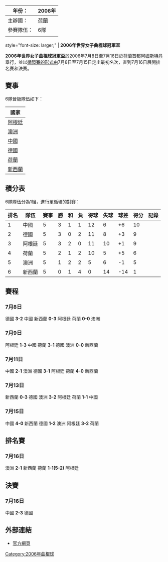 | 年份：   | 2006年                                             |
| ----- | ------------------------------------------------- |
| 主辦國：  | [荷蘭](https://zh.wikipedia.org/wiki/荷蘭 "wikilink") |
| 參賽隊伍： | 6隊                                                |
|       |                                                   |

style="font-size: larger;" | **2006年世界女子曲棍球冠軍盃**

**2006年世界女子曲棍球冠軍盃**於2006年7月8日至7月16日於[荷蘭](https://zh.wikipedia.org/wiki/荷蘭 "wikilink")[首都](../Page/首都.md "wikilink")[阿姆斯特丹](../Page/阿姆斯特丹.md "wikilink")舉行，並以[循環賽的形式由](https://zh.wikipedia.org/wiki/循環賽 "wikilink")7月8日至7月15日定出最初名次，直到7月16日展開排名賽和決賽。

## 賽事

6隊晉級隊伍如下：

| 國家                                                  |
| --------------------------------------------------- |
| [阿根廷](../Page/阿根廷.md "wikilink")                    |
| [澳洲](https://zh.wikipedia.org/wiki/澳洲 "wikilink")   |
| [中國](../Page/中國.md "wikilink")                      |
| [德國](https://zh.wikipedia.org/wiki/德國 "wikilink")   |
| [荷蘭](https://zh.wikipedia.org/wiki/荷蘭 "wikilink")   |
| [新西蘭](https://zh.wikipedia.org/wiki/新西蘭 "wikilink") |

## 積分表

6隊隊伍分為1組，進行單循環的對賽：

| 排名 | 隊伍  | 賽事 | 勝 | 和 | 負 | 得球 | 失球 | 球差   | 得分 | 記錄 |
| -- | --- | -- | - | - | - | -- | -- | ---- | -- | -- |
| 1  | 中國  | 5  | 3 | 1 | 1 | 12 | 6  | \+6  | 10 |    |
| 2  | 德國  | 5  | 3 | 0 | 2 | 11 | 8  | \+3  | 9  |    |
| 3  | 阿根廷 | 5  | 3 | 2 | 0 | 11 | 10 | \+1  | 9  |    |
| 4  | 荷蘭  | 5  | 2 | 1 | 2 | 10 | 5  | \+5  | 6  |    |
| 5  | 澳洲  | 5  | 1 | 2 | 2 | 5  | 6  | \-1  | 5  |    |
| 6  | 新西蘭 | 5  | 0 | 1 | 4 | 0  | 14 | \-14 | 1  |    |

## 賽程

### 7月8日

德國 **3-2** 中國
新西蘭 **0-3** 阿根廷
荷蘭 **0-0** 澳洲

### 7月9日

阿根廷 **1-3** 中國
荷蘭 **3-1** 德國
澳洲 **0-0** 新西蘭

### 7月11日

中國 **2-1** 澳洲
德國 **3-1** 阿根廷
荷蘭 **4-0** 新西蘭

### 7月13日

新西蘭 **0-3** 德國
澳洲 **3-2** 阿根廷
荷蘭 **1-1** 中國

### 7月15日

中國 **4-0** 新西蘭
德國 **1-2** 澳洲
阿根廷 **3-2** 荷蘭

## 排名賽

### 7月16日

澳洲 **2-1** 新西蘭
荷蘭 **1-1(5-2)** 阿根廷

## 決賽

### 7月16日

中國 **2-3** 德國

## 外部連結

  - [官方網頁](https://web.archive.org/web/20060713111508/http://www.championstrophy.nl/)

[Category:2006年曲棍球](https://zh.wikipedia.org/wiki/Category:2006年曲棍球 "wikilink")